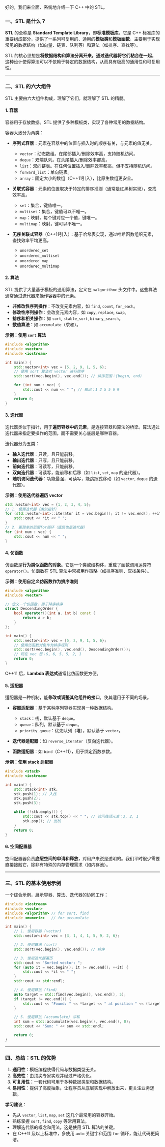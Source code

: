 好的，我们来全面、系统地介绍一下 C++ 中的 STL。

### 一、STL 是什么？

**STL** 的全称是 **Standard Template Library**，即**标准模板库**。它是 C++ 标准库的重要组成部分，提供了一系列可复用的、通用的**模板类**和**模板函数**，主要用于实现常见的数据结构（如向量、链表、队列等）和算法（如排序、查找等）。

STL 的核心思想是**将数据结构和算法分离开来，通过迭代器将它们粘合在一起**。这种设计使得算法可以不依赖于特定的数据结构，从而具有极高的通用性和可复用性。

---

### 二、STL 的六大组件

STL 主要由六大组件构成，理解了它们，就理解了 STL 的精髓。

#### 1. 容器

容器用于存放数据。STL 提供了多种模板类，实现了各种常用的数据结构。

容器大致分为两类：

*   **序列式容器**：元素在容器中的位置与插入时的顺序有关，与元素的值无关。
    *   `vector`：动态数组。在尾部插入/删除效率高，支持随机访问。
    *   `deque`：双端队列。在头尾插入/删除效率都高。
    *   `list`：双向链表。在任何位置插入/删除效率都高，但不支持随机访问。
    *   `forward_list`：单向链表。
    *   `array`：固定大小的数组（C++11引入），比原生数组更安全。

*   **关联式容器**：元素的位置取决于特定的排序准则（通常是红黑树实现），查找效率高。
    *   `set`：集合，键值唯一。
    *   `multiset`：集合，键值可以不唯一。
    *   `map`：映射，每个键对应一个值，键唯一。
    *   `multimap`：映射，键可以不唯一。

*   **无序关联式容器**（C++11引入）：基于哈希表实现，通过哈希函数组织元素，查找效率平均更高。
    *   `unordered_set`
    *   `unordered_multiset`
    *   `unordered_map`
    *   `unordered_multimap`

#### 2. 算法

STL 提供了大量基于模板的通用算法，定义在 `<algorithm>` 头文件中。这些算法通常通过迭代器来操作容器中的元素。

*   **非修改性序列操作**：不改变元素内容，如 `find`, `count`, `for_each`。
*   **修改性序列操作**：会改变元素内容，如 `copy`, `replace`, `swap`。
*   **排序和相关操作**：如 `sort`, `stable_sort`, `binary_search`。
*   **数值算法**：如 `accumulate`（求和）。

**示例：使用 `sort` 算法**
```cpp
#include <algorithm>
#include <vector>
#include <iostream>

int main() {
    std::vector<int> vec = {5, 2, 9, 1, 5, 6};
    // 使用 sort 算法对 vector 进行排序
    std::sort(vec.begin(), vec.end()); // 排序范围：[begin, end)

    for (int num : vec) {
        std::cout << num << " "; // 输出：1 2 5 5 6 9
    }
    return 0;
}
```

#### 3. 迭代器

迭代器类似于指针，用于**遍历容器中的元素**，是连接容器和算法的桥梁。算法通过迭代器来指定要操作的范围，而不需要关心底层是哪种容器。

迭代器分为五类：
*   **输入迭代器**：只读，且只能前移。
*   **输出迭代器**：只写，且只能前移。
*   **前向迭代器**：可读写，只能前移。
*   **双向迭代器**：可读写，能前移和后移（如 `list`, `set`, `map` 的迭代器）。
*   **随机访问迭代器**：功能最强，可读写，能跳跃式移动（如 `vector`, `deque` 的迭代器）。

**示例：使用迭代器遍历 vector**
```cpp
std::vector<int> vec = {1, 2, 3, 4, 5};
// 1. 使用迭代器（类似指针）
for (std::vector<int>::iterator it = vec.begin(); it != vec.end(); ++it) {
    std::cout << *it << " ";
}
// 2. 更简单的范围for循环（底层也是迭代器）
for (int num : vec) {
    std::cout << num << " ";
}
```

#### 4. 仿函数

仿函数是**行为类似函数的对象**。它是一个类或结构体，重载了函数调用运算符 `operator()`。仿函数在 STL 算法中常被用作策略（如排序准则、查找条件）。

**示例：使用自定义仿函数作为排序准则**
```cpp
#include <algorithm>
#include <vector>

// 定义一个仿函数，用于降序排序
struct DescendingOrder {
    bool operator()(int a, int b) const {
        return a > b;
    }
};

int main() {
    std::vector<int> vec = {5, 2, 9, 1, 5, 6};
    // 使用仿函数对象作为排序规则
    std::sort(vec.begin(), vec.end(), DescendingOrder());
    // 现在 vec 是：9, 6, 5, 5, 2, 1
    return 0;
}
```
C++11 后，**Lambda 表达式**通常比仿函数更方便。

#### 5. 适配器

适配器是一种机制，能**修改或调整其他组件的接口**，使其适用于不同的场景。

*   **容器适配器**：基于某种序列容器实现另一种数据结构。
    *   `stack`：栈，默认基于 `deque`。
    *   `queue`：队列，默认基于 `deque`。
    *   `priority_queue`：优先队列（堆），默认基于 `vector`。

*   **迭代器适配器**：如 `reverse_iterator`（反向迭代器）。
*   **函数适配器**：如 `bind`（C++11），用于绑定函数参数。

**示例：使用 stack 适配器**
```cpp
#include <stack>
#include <iostream>

int main() {
    std::stack<int> stk;
    stk.push(1); // 入栈
    stk.push(2);
    stk.push(3);

    while (!stk.empty()) {
        std::cout << stk.top() << " "; // 访问栈顶元素：3, 2, 1
        stk.pop(); // 出栈
    }
    return 0;
}
```

#### 6. 空间配置器

空间配置器负责**底层空间的申请和释放**，对用户来说是透明的。我们平时很少需要直接接触它，除非有特殊的内存管理需求（如内存池）。

---

### 三、STL 的基本使用示例

一个综合示例，展示容器、算法、迭代器的协同工作：

```cpp
#include <iostream>
#include <vector>
#include <algorithm> // for sort, find
#include <numeric>   // for accumulate

int main() {
    // 1. 使用容器 (vector)
    std::vector<int> vec = {3, 1, 4, 1, 5, 9, 2, 6};

    // 2. 使用算法 (sort)
    std::sort(vec.begin(), vec.end()); // 排序

    // 3. 使用迭代器遍历
    std::cout << "Sorted vector: ";
    for (auto it = vec.begin(); it != vec.end(); ++it) {
        std::cout << *it << " ";
    }
    std::cout << std::endl;

    // 4. 使用算法 (find)
    auto target = std::find(vec.begin(), vec.end(), 5);
    if (target != vec.end()) {
        std::cout << "Found: " << *target << " at position " << (target - vec.begin()) << std::endl;
    }

    // 5. 使用算法 (accumulate) 求和
    int sum = std::accumulate(vec.begin(), vec.end(), 0);
    std::cout << "Sum: " << sum << std::endl;

    return 0;
}
```

---

### 四、总结：STL 的优势

1.  **通用性**：模板编程使得代码与数据类型无关。
2.  **高效性**：由顶尖专家实现并经过严格优化。
3.  **可复用性**：一套代码可用于多种数据类型和数据结构。
4.  **易用性**：提供了高度抽象，让程序员从底层实现中解放出来，更关注业务逻辑。

**学习建议**：
*   先从 `vector`, `list`, `map`, `set` 这几个最常用的容器开始。
*   熟练掌握 `sort`, `find`, `copy` 等常用算法。
*   理解迭代器的概念和用法，这是使用 STL 算法的关键。
*   在 C++11 及以上标准中，多使用 `auto` 关键字和范围 `for` 循环，能让代码更简洁。